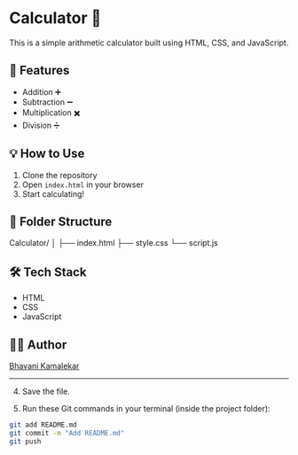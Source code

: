 # Calculator 🧮

This is a simple arithmetic calculator built using HTML, CSS, and JavaScript.

## 🚀 Features
- Addition ➕
- Subtraction ➖
- Multiplication ✖️
- Division ➗

## 💡 How to Use
1. Clone the repository
2. Open `index.html` in your browser
3. Start calculating!

## 📁 Folder Structure
Calculator/
│
├── index.html
├── style.css
└── script.js

## 🛠️ Tech Stack
- HTML
- CSS
- JavaScript

## 👩‍💻 Author
[Bhavani Kamalekar](https://github.com/bhavanikamalekar)

---

4. Save the file.

5. Run these Git commands in your terminal (inside the project folder):

```bash
git add README.md
git commit -m "Add README.md"
git push

